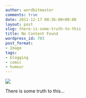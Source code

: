 ```yaml
---
author: wordbitmaster
comments: true
date: 2011-12-17 00:36:00+00:00
layout: post
slug: there-is-some-truth-to-this
title: No Content Found
wordpress_id: 703
post_format:
- Image
tags:
- blogging
- comic
- humour
---
```


![](http://wordbitarchives.files.wordpress.com/2011/12/tumblr_lwbod88cvq1qg4qsso1_500.jpg)

There is some truth to this…

